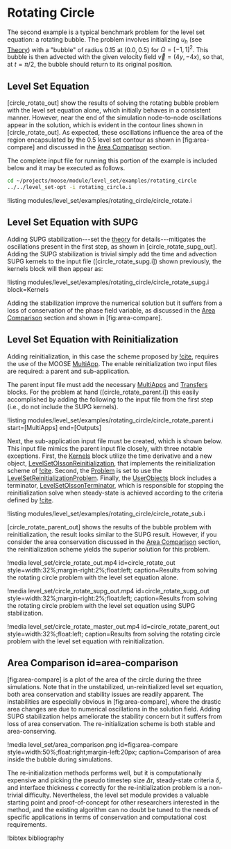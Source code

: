 # Rotating Circle

The second example is a typical benchmark problem for the level set equation: a rotating bubble. The
problem involves initializing $u_h$ (see [Theory](/level_set/theory.md)) with a "bubble" of radius 0.15 at
$(0.0, 0.5)$ for $\Omega = [-1,1]^2$.  This bubble is then advected with the given velocity field
$\vec{v}=(4y,-4x)$, so that, at $t=\pi/2$, the bubble should return to its original position.


## Level Set Equation

[circle_rotate_out] show the results of solving the rotating bubble problem with the level set
equation alone, which initially behaves in a consistent manner. However, near the end of the
simulation node-to-node oscillations appear in the solution, which is evident in the contour lines
shown in [circle_rotate_out].  As expected, these oscillations influence the area of the region
encapsulated by the 0.5 level set contour as shown in [fig:area-compare] and discussed in the
[Area Comparison](#area-comparison) section.

The complete input file for running this portion of the example is included below and it may be
executed as follows.

```bash
cd ~/projects/moose/module/level_set/examples/rotating_circle
../../level_set-opt -i rotating_circle.i
```

!listing modules/level_set/examples/rotating_circle/circle_rotate.i

## Level Set Equation with SUPG

Adding SUPG stabilization---set the [theory](/level_set/theory.md) for details---mitigates the oscillations
present in the first step, as shown in [circle_rotate_supg_out]. Adding the SUPG stabilization is
trivial simply add the time and advection SUPG kernels to the input file ([circle_rotate_supg.i])
shown previously, the kernels block will then appear as:

!listing modules/level_set/examples/rotating_circle/circle_rotate_supg.i block=Kernels

Adding the stabilization improve the numerical solution but it suffers from a loss of conservation of
the phase field variable, as discussed in the [Area Comparison](#area-comparison) section and shown
in [fig:area-compare].

## Level Set Equation with Reinitialization

Adding reinitialization, in this case the scheme proposed by [!cite](olsson2007conservative), requires
the use of the MOOSE [MultiApp](/MultiApps/index.md). The enable reinitialization two input files are
required: a parent and sub-application.

The parent input file must add the necessary [MultiApps](/MultiApps/index.md) and
[Transfers](/Transfers/index.md) blocks. For the problem at hand ([circle_rotate_parent.i]) this
easily accomplished by adding the following to the input file from the first step (i.e., do not
include the SUPG kernels).

!listing modules/level_set/examples/rotating_circle/circle_rotate_parent.i
         start=[MultiApps]
         end=[Outputs]

Next, the sub-application input file must be created, which is shown below. This input file mimics
the parent input file closely, with three notable exceptions. First, the
[Kernels](syntax/Kernels/index.md) block utilize the time derivative and a new object,
[LevelSetOlssonReinitialization](/LevelSetOlssonReinitialization.md), that implements the
reinitialization scheme of [!cite](olsson2007conservative). Second, the [Problem](/Problem/index.md) is
set to use the [LevelSetReinitializationProblem](/LevelSetReinitializationProblem.md). Finally, the
[UserObjects](/UserObjects/index.md) block includes a terminator,
[LevelSetOlssonTerminator](/LevelSetOlssonTerminator.md), which is responsible for stopping the
reinitialization solve when steady-state is achieved according to the criteria defined by
[!cite](olsson2007conservative).

!listing modules/level_set/examples/rotating_circle/circle_rotate_sub.i

[circle_rotate_parent_out] shows the results of the bubble problem with reinitialization, the result
looks similar to the SUPG result. However, if you consider the area conservation discussed in the
[Area Comparison](#area-comparison) section, the reinitialization scheme yields the superior solution
for this problem.

!media level_set/circle_rotate_out.mp4
       id=circle_rotate_out
       style=width:32%;margin-right:2%;float:left;
       caption=Results from solving the rotating circle problem with the level set equation alone.

!media level_set/circle_rotate_supg_out.mp4
       id=circle_rotate_supg_out
       style=width:32%;margin-right:2%;float:left;
       caption=Results from solving the rotating circle problem with the level set equation using
               SUPG stabilization.

!media level_set/circle_rotate_master_out.mp4
       id=circle_rotate_parent_out
       style=width:32%;float:left;
       caption=Results from solving the rotating circle problem with the level set equation with
               reinitialization.

## Area Comparison id=area-comparison

[fig:area-compare] is a plot of the area of the circle during the three simulations. Note that in the
unstabilized, un-reinitialized level set equation, both area conservation and stability issues are
readily apparent. The instabilities are especially obvious in [fig:area-compare], where the drastic
area changes are due to numerical oscillations in the solution field. Adding SUPG stabilization helps
ameliorate the stability concern but it suffers from loss of area conservation. The re-initialization
scheme is both stable and area-conserving.

!media level_set/area_comparison.png
       id=fig:area-compare
       style=width:50%;float:right;margin-left:20px;
       caption=Comparison of area inside the bubble during simulations.

The re-initialization methods performs well, but it is computationally expensive and picking the
pseudo timestep size $\Delta \tau$, steady-state criteria $\delta$, and interface thickness
$\epsilon$ correctly for the re-initialization problem is a non-trivial difficulty. Nevertheless, the
level set module provides a valuable starting point and proof-of-concept for other researchers
interested in the method, and the existing algorithm can no doubt be tuned to the needs of specific
applications in terms of conservation and computational cost requirements.



!bibtex bibliography
